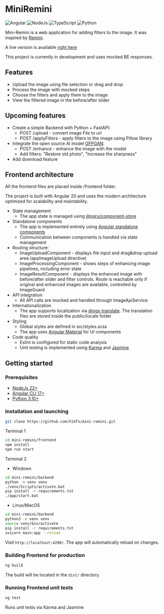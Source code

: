 # MiniRemini
![Angular](https://img.shields.io/badge/Angular-20.3-red)
![NodeJs](https://img.shields.io/badge/NodeJs-22.19-blue)
![TypeScript](https://img.shields.io/badge/TypeScript-5.9-green)
![Python](https://img.shields.io/badge/Python-3.14-blue)

Mini-Remini is a web application for adding filters to the image. It was inspired by [Remini](https://app.remini.ai/).

A live version is available [right here](https://vikts.github.io/mini-remini/)

This project is currently in development and uses mocked BE responses. 

## Features
- Upload the image using file selection or drag and drop
- Process the image with mocked steps
- Choose the filters and apply them to the image
- View the filtered image in the before/after slider

## Upcoming features
- Create a simple Backend with Python + FastAPI:
  - POST /upload - convert image File to url
  - POST /applyFilters - apply filters to the image using Pillow library
- Integrate the open source AI model [GFPGAN](https://github.com/TencentARC/GFPGAN):
  - POST /enhance - enhance the image with the model
  - Add filters: "Restore old photo", "Increase the sharpness"
- Add download feature

## Frontend architecture
All the frontend files are placed inside /frontend folder.

The project is built with Angular 20 and uses the modern architecture optimized for scalability and maintability. 
- State management
  - The app state is managed using [@ngrx/component-store](https://ngrx.io/guide/component-store)
- Standalone components
  - The app is implemented entirely using [Angular standalone components](https://v17.angular.io/guide/standalone-components)
  - Communication between components is handled via state management
- Routing structure:
  - ImageUploadComponent - displays file input and drag&drop upload area (appImageUpload directive)
  - ImageProcessingComponent - shows steps of enhancing image pipelines, including error state
  - ImageResultComponent - displays the enhanced image with before/after slider and filter controls. Route is reachable only if original and enhanced images are available, controlled by ImageGuard
- API integration
  - All API calls are mocked and handled through ImageApiService
- Internationalization
  - The app supports localization via [@ngx-translate](https://github.com/ngx-translate). The translation files are stored inside the public/locale folder
- Styling
  - Global styles are defined in src/styles.scss
  - The app uses [Angular Material](https://material.angular.dev/) for UI components
- Code quality
  - Eslint is configured for static code analysis
  - Unit testing is implemented using [Karma](https://karma-runner.github.io) and [Jasmine](https://jasmine.github.io)


## Getting started

### Prerequisites

- [NodeJs 22+](https://nodejs.org)
- [Angular CLI 17+](https://angular.dev/tools/cli)
- [Python 3.10+](https://www.python.org/downloads/)

### Installation and launching

```bash
git clone https://github.com/VikTs/mini-remini.git
```
Terminal 1
```bash
cd mini-remini/frontend
npm install
npm run start
```

Terminal 2

- Windows
```bash
cd mini-remini/backend
python -m venv venv
./venv/Scripts/activate.bat
pip install -r requirements.txt
./app/start.bat
```

- Linux/MacOS
```bash
cd mini-remini/backend
python3 -m venv venv
source venv/bin/activate
pip install -r requirements.txt
uvicorn main:app --reload
```

Visit `http://localhost:4200/`. 
The app will automatically reload on changes.

### Building Frontend for production

```bash
ng build
```

The build will be located in the `dist/` directory. 

### Running Frontend unit tests

```bash
ng test
```

Runs unit tests via Karma and Jasmine

